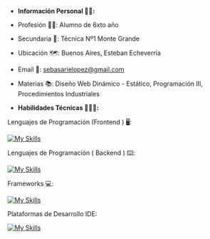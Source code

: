* **Información Personal 🙋🏻:**


* Profesión 👷🏻: Alumno de 6xto año


* Secundaria 📖: Técnica Nº1 Monte Grande


* Ubicación 🗺️: Buenos Aires, Esteban Echeverría


* Email 📧: sebasarielopez@gmail.com

* Materias 📚: Diseño Web Dinámico - Estático, Programación III, Procedimientos Industriales 

* **Habilidades Técnicas 🧑🏻‍💻:**


Lenguajes de Programación (Frontend ) 🖥️: 

[![My Skills](https://skillicons.dev/icons?i=js,html,css)](https://skillicons.dev)

Lenguajes de Programación ( Backend ) ⌨️:

[![My Skills](https://skillicons.dev/icons?i=arduino,java)](https://skillicons.dev)

Frameworks 💻: 

[![My Skills](https://skillicons.dev/icons?i=bootstrap)](https://skillicons.dev)

Plataformas de Desarrollo IDE:

[![My Skills](https://skillicons.dev/icons?i=vscode,git,visualstudio)](https://skillicons.dev)
